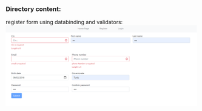 ### Directory content: 
register form using databinding and validators:
![register](/gitAssets/register.png)
